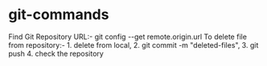 # git-commands

Find Git Repository URL:- git config --get remote.origin.url
To delete file from repository:- 1. delete from local, 2. git commit -m "deleted-files", 3. git push 4. check the repository
